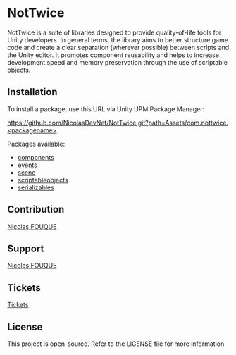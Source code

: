 # NotTwice
NotTwice is a suite of libraries designed to provide quality-of-life tools for Unity developers. In general terms, the library aims to better structure game code and create a clear separation (wherever possible) between scripts and the Unity editor. It promotes component reusability and helps to increase development speed and memory preservation through the use of scriptable objects.

## Installation
To install a package, use this URL via Unity UPM Package Manager:

https://github.com/NicolasDevNet/NotTwice.git?path=Assets/com.nottwice.<packagename>

Packages available:

- [components](https://github.com/NicolasDevNet/NotTwice/tree/main/Assets/com.nottwice.components)
- [events](https://github.com/NicolasDevNet/NotTwice/tree/main/Assets/com.nottwice.events)
- [scene](https://github.com/NicolasDevNet/NotTwice/tree/main/Assets/com.nottwice.scene)
- [scriptableobjects](https://github.com/NicolasDevNet/NotTwice/tree/main/Assets/com.nottwice.scriptableobjects)
- [serializables](https://github.com/NicolasDevNet/NotTwice/tree/main/Assets/com.nottwice.serializables)

## Contribution
[Nicolas FOUQUE](https://nfodevfreelance.fr/)

## Support
[Nicolas FOUQUE](mailto:n.fouquedev@outlook.fr)

## Tickets
[Tickets](https://github.com/NicolasDevNet/NotTwice/issues)

## License
This project is open-source. Refer to the LICENSE file for more information.
